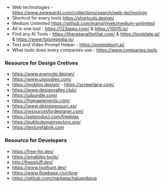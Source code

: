 - Web technologies - https://www.awwwards.com/collections/search/web-technology 
- Shortcut for every tools https://shortcuts.design/
- Medium Unlimited https://github.com/manojVivek/medium-unlimited
- All in one tool - https://123apps.com/ & https://10015.io/
- Find any AI Tools - https://theresanaiforthat.com/ & https://toolplate.ai/ & https://www.futurepedia.io/
- Text and Video Prompt Helper - https://promptport.ai/
- What tools does every companies use - https://www.companies.tools

### Resource for Design Cretives 
- https://www.evernote.design/
- https://www.uigoodies.com/
- https://mobbin.design/ - https://screenlane.com/
- https://www.designvalley.club/
- https://uibundle.com/
- https://figmaelements.com/
- https://www.designresourc.es/
- https://resourcesfordesigner.com/
- https://setproduct.com/freebies
- https://publicdomainvectors.org/
- https://texturefabrik.com

### Resource for Developers
- https://free-for.dev/
- https://smalldev.tools/
- http://freestuff.dev/
- https://www.toolhunt.dev/
- https://www.flowbase.co/clone
- https://github.com/marketachalupnikova
